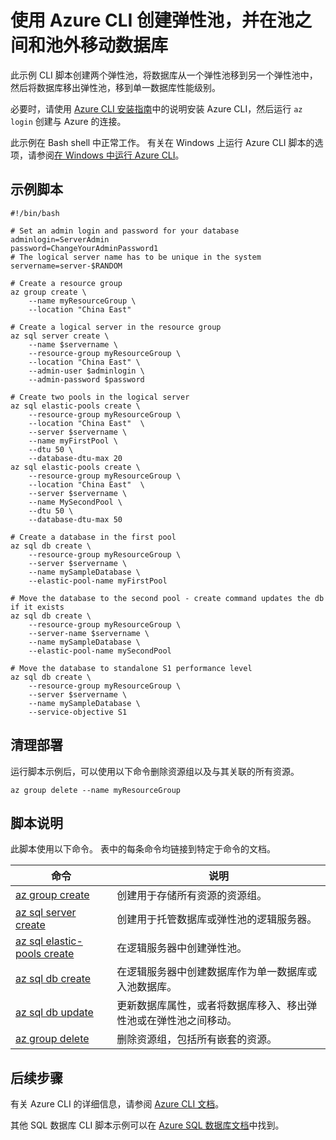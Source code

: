 <properties
    pageTitle="Azure CLI 脚本 - 移动 SQL 数据库和弹性池 | Azure"
    description="Azure CLI 脚本示例 - 使用 Azure CLI 在弹性池之间移动 SQL 数据库"
    services="sql-database"
    documentationcenter="sql-database"
    author="janeng"
    manager="jstrauss"
    editor="carlrab"
    tags="azure-service-management"
    translationtype="Human Translation" />
<tags
    ms.assetid=""
    ms.service="sql-database"
    ms.custom="sample"
    ms.devlang="CLI"
    ms.topic="article"
    ms.tgt_pltfrm="sql-database"
    ms.workload="database"
    ms.date="03/16/2017"
    wacn.date="04/17/2017"
    ms.author="janeng"
    ms.sourcegitcommit="7cc8d7b9c616d399509cd9dbdd155b0e9a7987a8"
    ms.openlocfilehash="068275ffc040736a8245164c0720fc3eaf0d8f4f"
    ms.lasthandoff="04/07/2017" />

# <a name="create-elastic-pools-and-move-databases-between-pools-and-out-of-a-pool-using-the-azure-cli"></a>使用 Azure CLI 创建弹性池，并在池之间和池外移动数据库

此示例 CLI 脚本创建两个弹性池，将数据库从一个弹性池移到另一个弹性池中，然后将数据库移出弹性池，移到单一数据库性能级别。 

必要时，请使用 [Azure CLI 安装指南](https://docs.microsoft.com/zh-cn/cli/azure/install-azure-cli)中的说明安装 Azure CLI，然后运行 `az login` 创建与 Azure 的连接。

此示例在 Bash shell 中正常工作。 有关在 Windows 上运行 Azure CLI 脚本的选项，请参阅[在 Windows 中运行 Azure CLI](/documentation/articles/virtual-machines-windows-cli-options/)。

## <a name="sample-script"></a>示例脚本

    #!/bin/bash

    # Set an admin login and password for your database
    adminlogin=ServerAdmin
    password=ChangeYourAdminPassword1
    # The logical server name has to be unique in the system
    servername=server-$RANDOM

    # Create a resource group
    az group create \
        --name myResourceGroup \
        --location "China East" 

    # Create a logical server in the resource group
    az sql server create \
        --name $servername \
        --resource-group myResourceGroup \
        --location "China East" \
        --admin-user $adminlogin \
        --admin-password $password

    # Create two pools in the logical server
    az sql elastic-pools create \
        --resource-group myResourceGroup \
        --location "China East"  \
        --server $servername \
        --name myFirstPool \
        --dtu 50 \
        --database-dtu-max 20
    az sql elastic-pools create \
        --resource-group myResourceGroup \
        --location "China East"  \
        --server $servername \
        --name MySecondPool \
        --dtu 50 \
        --database-dtu-max 50

    # Create a database in the first pool
    az sql db create \
        --resource-group myResourceGroup \
        --server $servername \
        --name mySampleDatabase \
        --elastic-pool-name myFirstPool

    # Move the database to the second pool - create command updates the db if it exists
    az sql db create \
        --resource-group myResourceGroup \
        --server-name $servername \
        --name mySampleDatabase \
        --elastic-pool-name mySecondPool

    # Move the database to standalone S1 performance level
    az sql db create \
        --resource-group myResourceGroup \
        --server $servername \
        --name mySampleDatabase \
        --service-objective S1

## <a name="clean-up-deployment"></a>清理部署

运行脚本示例后，可以使用以下命令删除资源组以及与其关联的所有资源。

    az group delete --name myResourceGroup

## <a name="script-explanation"></a>脚本说明

此脚本使用以下命令。 表中的每条命令均链接到特定于命令的文档。

| 命令 | 说明 |
|---|---|
| [az group create](https://docs.microsoft.com/zh-cn/cli/azure/group#create) | 创建用于存储所有资源的资源组。 |
| [az sql server create](https://docs.microsoft.com/zh-cn/cli/azure/sql/server#create) | 创建用于托管数据库或弹性池的逻辑服务器。 |
| [az sql elastic-pools create](https://docs.microsoft.com/zh-cn/cli/azure/sql/elastic-pools#create) | 在逻辑服务器中创建弹性池。 |
| [az sql db create](https://docs.microsoft.com/zh-cn/cli/azure/sql/db#create) | 在逻辑服务器中创建数据库作为单一数据库或入池数据库。 |
| [az sql db update](https://docs.microsoft.com/zh-cn/cli/azure/sql/db#update) | 更新数据库属性，或者将数据库移入、移出弹性池或在弹性池之间移动。 |
| [az group delete](https://docs.microsoft.com/zh-cn/cli/azure/vm/extension#set) | 删除资源组，包括所有嵌套的资源。 |

## <a name="next-steps"></a>后续步骤

有关 Azure CLI 的详细信息，请参阅 [Azure CLI 文档](https://docs.microsoft.com/zh-cn/cli/azure/overview)。

其他 SQL 数据库 CLI 脚本示例可以在 [Azure SQL 数据库文档](/documentation/articles/sql-database-cli-samples/)中找到。